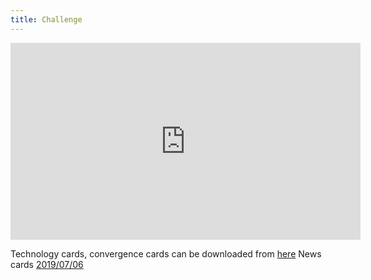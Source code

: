 ```yaml
---
title: Challenge
---
```


<iframe width="560" height="315" src="https://www.youtube.com/embed/videoseries?list=PLbyOzek2hP7Xbi1QESAYY6Hx58SW-Lbra" frameborder="0" allow="accelerometer; autoplay; encrypted-media; gyroscope; picture-in-picture" allowfullscreen>
</iframe>


Technology cards, convergence cards can be downloaded from [here](https://drive.google.com/open?id=1bZJNYLd6l1RotAlC0Oer-9xqPAUnh8yg)
News cards [2019/07/06](https://drive.google.com/file/d/11EAuV4cmGaI6hJP0XudMENz4q_1w0Hyg/view?usp=sharing)
